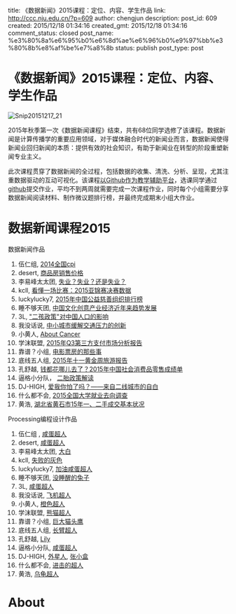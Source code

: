 title: 《数据新闻》2015课程：定位、内容、学生作品
link: http://ccc.nju.edu.cn/?p=609
author: chengjun
description: 
post_id: 609
created: 2015/12/18 01:34:16
created_gmt: 2015/12/18 01:34:16
comment_status: closed
post_name: %e3%80%8a%e6%95%b0%e6%8d%ae%e6%96%b0%e9%97%bb%e3%80%8b%e8%af%be%e7%a8%8b
status: publish
post_type: post

# 《数据新闻》2015课程：定位、内容、学生作品

![Snip20151217_21](/wp-content/uploads/2015/12/Snip20151217_21-1024x423.png)

2015年秋季第一次《数据新闻课程》结束，共有68位同学选修了该课程。数据新闻是计算传播学的重要应用领域，对于媒体融合时代的新闻业而言，数据新闻使得新闻业回归新闻的本质：提供有效的社会知识，有助于新闻业在转型的阶段重塑新闻专业主义。

此次课程贯穿了数据新闻的全过程，包括数据的收集、清洗、分析、呈现，尤其注重数据驱动的互动可视化。该课程[以Github作为教学辅助平台](https://github.com/data-journalism/djclass2015)，选课同学通过[github](https://github.com/data-journalism)提交作业，平均不到两周就需要完成一次课程作业，同时每个小组需要分享数据新闻阅读材料、制作微议题排行榜，并最终完成期末小组大作业。

# 数据新闻课程2015

数据新闻作品 

  1. 伍仁组, [2014全国cpi](http://data-journalism.github.io/djclass2015/%E4%BC%8D%E4%BB%81%E7%BB%84/%E4%BC%8D%E4%BB%81%E7%BB%84%E6%9C%9F%E6%9C%AB%E5%A4%A7%E4%BD%9C%E4%B8%9A.html)
  2. desert, [商品房销售价格](http://data-journalism.github.io/djclass2015/desert/%E7%AC%AC%E5%8D%81%E6%AC%A1/echarts.html)
  3. 李易峰太太团, [失业？失业？还是失业？](http://data-journalism.github.io/djclass2015/%E6%9D%8E%E6%98%93%E5%B3%B0%E5%A4%AA%E5%A4%AA%E5%9B%A2/Final/%E6%9C%9F%E6%9C%AB%E4%BD%9C%E4%B8%9A.html)
  4. kcll, [看懂一场比赛：2015亚锦赛决赛数据](http://data-journalism.github.io/djclass2015/kcll/2015%E4%BA%9A%E9%94%A6%E8%B5%9B%E4%B8%AD%E5%9B%BD%E9%98%9F%E9%98%9F%E5%91%98%E5%BE%97%E5%88%86%E8%A1%A8%E7%8E%B0.html)
  5. luckylucky7, [2015年中国公益慈善组织排行榜](http://data-journalism.github.io/djclass2015/luckylucky7/%E6%9C%9F%E6%9C%AB%E5%A4%A7%E4%BD%9C%E4%B8%9A/2015%E5%B9%B4%E4%B8%AD%E5%9B%BD%E5%85%AC%E7%9B%8A%E6%85%88%E5%96%84%E7%BB%84%E7%BB%87%E6%8E%92%E8%A1%8C%E6%A6%9C.html)
  6. 睡不够天团, [中国文化创意产业经济近年来趋势发展](http://data-journalism.github.io/djclass2015/%E7%9D%A1%E4%B8%8D%E5%A4%9F%E5%A4%A9%E5%9B%A2/%E7%9D%A1%E4%B8%8D%E5%A4%9F%E5%A4%A9%E5%9B%A2%E7%AC%AC%E5%8D%81%E6%AC%A1%E4%BD%9C%E4%B8%9A.html)
  7. 3L, ["二孩政策"对中国人口的影响](http://data-journalism.github.io/djclass2015//3L/%E7%AC%AC%E5%8D%81%E6%AC%A1%EF%BC%9A%E6%9C%9F%E6%9C%AB%E4%BD%9C%E4%B8%9A%E3%80%903L%E5%B0%8F%E7%BB%84%E3%80%91.html)
  8. 我没话说, [中小城市缓解交通压力的创新](http://data-journalism.github.io/djclass2015/%E6%88%91%E6%B2%A1%E8%AF%B4%E8%AF%9D/FinalProject.html)
  9. 小黄人, [About Cancer](http://data-journalism.github.io/djclass2015/%E5%B0%8F%E9%BB%84%E4%BA%BA/final%20project/final%20project.html)
  10. 学沫联盟, [2015年Q3第三方支付市场分析报告](http://data-journalism.github.io/djclass2015/%E5%AD%A6%E6%B2%AB%E8%81%94%E7%9B%9F/6%E3%80%817%E3%80%818%E3%80%819%E3%80%81%E6%9C%9F%E6%9C%AB%E6%8F%90%E4%BA%A4%E6%96%87%E4%BB%B6/%E5%A4%A7%E6%9C%9F%E6%9C%AB/index.html)
  11. 靠谱？小组, [电影票房的那些事](http://data-journalism.github.io/djclass2015/%E9%9D%A0%E8%B0%B1%EF%BC%9F%E5%B0%8F%E7%BB%84/%E6%9C%9F%E6%9C%AB%E4%BD%9C%E4%B8%9A.html)
  12. 底线五人组, [2015年十一黄金周旅游报告](http://data-journalism.github.io/djclass2015/%E5%BA%95%E7%BA%BF%E4%BA%94%E4%BA%BA%E7%BB%84/%E6%9C%9F%E6%9C%AB%E4%BD%9C%E4%B8%9A.html)
  13. 孔舒越, [钱都花哪儿去了？2015年中国社会消费品零售成绩单](http://data-journalism.github.io/djclass2015/%E5%AD%94%E8%88%92%E8%B6%8A/final/2015%E5%B9%B4%E4%B8%AD%E5%9B%BD%E7%A4%BE%E4%BC%9A%E6%B6%88%E8%B4%B9%E5%93%81%E9%9B%B6%E5%94%AE%E6%88%90%E7%BB%A9%E5%8D%95.html)
  14. 逼格小分队， [二胎政策解读](http://data-journalism.github.io/djclass2015/%E9%80%BC%E6%A0%BC%E5%B0%8F%E5%88%86%E9%98%9F/final_group_project/index.html)
  15. DJ-HIGH, [爱我你怕了吗？——来自二线城市的自白](http://data-journalism.github.io/djclass2015/DJ-HIGH/%E5%A4%A7%E4%BD%9C%E4%B8%9A%E5%AE%9A%E7%A8%BFDJ--HIGH.html)
  16. 什么都不会, [2015全国大学就业去向调查](http://data-journalism.github.io/djclass2015/%E4%BB%80%E4%B9%88%E9%83%BD%E4%B8%8D%E4%BC%9A/%E6%9C%9F%E6%9C%AB%E4%BD%9C%E4%B8%9A.html)
  17. 黄浩, [湖北省黄石市15年一、二手成交基本状况](http://data-journalism.github.io/djclass2015/%E6%B5%A9%E6%B5%A9%E5%B0%8F%E7%BB%84/%E7%AC%AC%E5%8D%81%E6%AC%A1/Index3.html)

Processing编程设计作品 

  1. 伍仁组 , [咸蛋超人](http://data-journalism.github.io/djclass2015/%E4%BC%8D%E4%BB%81%E7%BB%84/processing/zoog/web-export/index.html)
  2. desert, [咸蛋超人](http://data-journalism.github.io/djclass2015/desert/zoog/zoog.html)
  3. 李易峰太太团, [大白](http://data-journalism.github.io/djclass2015/%E6%9D%8E%E6%98%93%E5%B3%B0%E5%A4%AA%E5%A4%AA%E5%9B%A2/processing/zoog/web-export/)
  4. kcll, [失败的灰色](http://data-journalism.github.io/djclass2015/kcll/zoog/web-export/index.html)
  5. luckylucky7, [加油咸蛋超人](http://data-journalism.github.io/djclass2015/luckylucky7/zoog/web-export/)
  6. 睡不够天团, [没睡醒的兔子](http://data-journalism.github.io/djclass2015/%E7%9D%A1%E4%B8%8D%E5%A4%9F%E5%A4%A9%E5%9B%A2/sleepless1/zoog/web-export/)
  7. 3L, [咸蛋超人](http://data-journalism.github.io/djclass2015/3L/zoog/)
  8. 我没话说, [飞机超人](http://data-journalism.github.io/djclass2015/%E6%88%91%E6%B2%A1%E8%AF%B4%E8%AF%9D/web-export/)
  9. 小黄人, [橙色超人](http://data-journalism.github.io/djclass2015/%E5%B0%8F%E9%BB%84%E4%BA%BA/4zoog/zoog/web-export/)
  10. 学沫联盟, [熊猫超人](http://data-journalism.github.io/djclass2015/%E5%AD%A6%E6%B2%AB%E8%81%94%E7%9B%9F/xuemolianmeng/zoog_pde/web-export/)
  11. 靠谱？小组, [巨大猫头鹰](http://data-journalism.github.io/djclass2015/%E9%9D%A0%E8%B0%B1%EF%BC%9F%E5%B0%8F%E7%BB%84/zoog_pde/web-export/)
  12. 底线五人组, [长臂超人](http://data-journalism.github.io/djclass2015/%E5%BA%95%E7%BA%BF%E4%BA%94%E4%BA%BA%E7%BB%84/zoog/web-export/)
  13. 孔舒越, [Lily](http://data-journalism.github.io/djclass2015/%E5%AD%94%E8%88%92%E8%B6%8A/processing/Lily.html)
  14. 逼格小分队, [咸蛋超人](http://data-journalism.github.io/djclass2015/%E9%80%BC%E6%A0%BC%E5%B0%8F%E5%88%86%E9%98%9F/bgxiaofendui/zoog/web-export/)
  15. DJ-HIGH, [外星人](http://data-journalism.github.io/djclass2015/DJ-HIGH/zoog/web-export/), [张小盒](http://data-journalism.github.io/djclass2015/DJ-HIGH/%E5%BC%A0%E5%B0%8F%E7%9B%92/web-export/)
  16. 什么都不会, [进击的超人](http://data-journalism.github.io/djclass2015/%E4%BB%80%E4%B9%88%E9%83%BD%E4%B8%8D%E4%BC%9A/nothing%20can%20do/zoog/web-export/)
  17. 黄浩, [乌龟超人](http://data-journalism.github.io/djclass2015/%E6%B5%A9%E6%B5%A9%E5%B0%8F%E7%BB%84/zoog/web-export/)

#  About